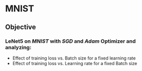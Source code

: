 # MNIST

## Objective
### LeNet5 on *MNIST* with *SGD* and *Adam* Optimizer and analyzing:
  * Effect of training loss vs. Batch size for a fixed learning rate
  * Effect of training loss vs. Learning rate for a fixed Batch size

